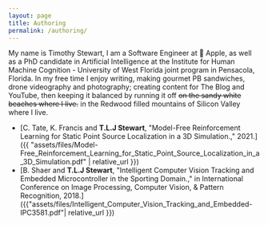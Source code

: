 ```yaml
---
layout: page
title: Authoring
permalink: /authoring/
---
```


My name is Timothy Stewart, I am a Software Engineer at  Apple, as well as a PhD candidate in Artificial Intelligence at the Institute for Human Machine Cognition - University of West Florida joint program in Pensacola, Florida. In my free time I enjoy writing, making gourmet PB sandwiches, drone videography and photography; creating content for The Blog and YouTube, then keeping it balanced by running it off ~~on the sandy white beaches where I live.~~ in the Redwood filled mountains of Silicon Valley where I live.


- [C. Tate, K. Francis and **T.L.J Stewart**, "Model-Free Reinforcement Learning for Static Point
  Source Localization in a 3D Simulation.," 2021.]({{
      "assets/files/Model-Free_Reinforcement_Learning_for_Static_Point_Source_Localization_in_a_3D_Simulation.pdf" | relative_url }})
- [B. Shaer and **T.L.J Stewart**, "Intelligent Computer Vision Tracking and Embedded
  Microcontroller in the Sporting Domain.," in International Conference on Image Processing,
  Computer Vision, & Pattern Recognition,
  2018.]({{"assets/files/Intelligent_Computer_Vision_Tracking_and_Embedded-IPC3581.pdf"| relative_url }}) 

